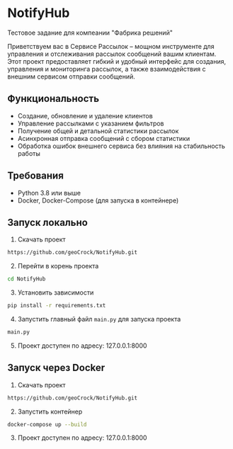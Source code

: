 # NotifyHub

Тестовое задание для компеании "Фабрика решений"

Приветствуем вас в Сервисе Рассылок – мощном инструменте для управления и отслеживания рассылок сообщений вашим клиентам. 
Этот проект предоставляет гибкий и удобный интерфейс для создания, управления и мониторинга рассылок, а также взаимодействия с внешним сервисом отправки сообщений.

## Функциональность

- Создание, обновление и удаление клиентов
- Управление рассылками с указанием фильтров
- Получение общей и детальной статистики рассылок
- Асинхронная отправка сообщений с сбором статистики
- Обработка ошибок внешнего сервиса без влияния на стабильность работы


## Требования

- Python 3.8 или выше
- Docker, Docker-Compose (для запуска в контейнере)

## Запуск локально

1. Скачать проект

```bash
https://github.com/geoCrock/NotifyHub.git
```

2. Перейти в корень проекта
   
```bash
cd NotifyHub
```

3. Установить зависимости
   
```bash
pip install -r requirements.txt
```

4. Запустить главный файл `main.py` для запуска проекта
   
```bash
main.py
```

5. Проект доступен по адресу: 127.0.0.1:8000

## Запуск через Docker

1. Скачать проект
```bash
https://github.com/geoCrock/NotifyHub.git
```
2. Запустить контейнер
```bash
docker-compose up --build
```
3. Проект доступен по адресу: 127.0.0.1:8000

